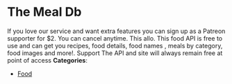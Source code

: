 # The Meal Db


If you love our service and want extra features you can sign up as a Patreon supporter for $2.  You can cancel anytime. This allo. This food API is free to use and can get you recipes, food details, food names , meals by category, food images and more!. Support The API and site will always remain free at point of access
**Categories**:

- [Food](https://github/awesome-apis/awesome-apis#food)



